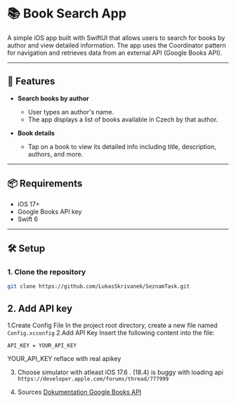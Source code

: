 # 📚 Book Search App

A simple iOS app built with SwiftUI that allows users to search for books by author and view detailed information. The app uses the Coordinator pattern for navigation and retrieves data from an external API (Google Books API).

---

## 🚀 Features

- **Search books by author**
  - User types an author's name.
  - The app displays a list of books available in Czech by that author.

- **Book details**
  - Tap on a book to view its detailed info including title, description, authors, and more.

---

## 📦 Requirements

- iOS 17+
- Google Books API key
- Swift 6

---

## 🛠️ Setup

### 1. Clone the repository

```bash
git clone https://github.com/LukasSkrivanek/SeznamTask.git
```

## 2. Add API key

1.Create Config File
In the project root directory, create a new file named ```Config.xcconfig```
2.Add API Key
Insert the following content into the file:

```plaintext
API_KEY = YOUR_API_KEY
```
YOUR_API_KEY reflace with real apikey

3. Choose simulator with atleast iOS 17.6 .
(18.4) is buggy with loading api ```https://developer.apple.com/forums/thread/777999```

4. Sources
   [Dokumentation Google Books API](https://developers.google.com/books/docs/v1/using)

